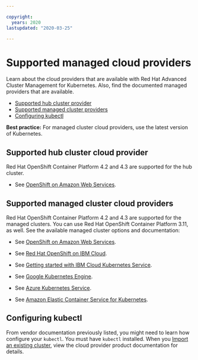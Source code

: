 ```yaml
---

copyright:
  years: 2020
lastupdated: "2020-03-25"

---
```


# Supported managed cloud providers

Learn about the cloud providers that are available with Red Hat Advanced Cluster Management for Kubernetes. Also, find the documented managed providers that are available.

  - [Supported hub cluster provider](#supported-hub-cluster-provider)
  - [Supported managed cluster providers](#supported-managed-cluster-providers)
  - [Configuring kubectl](#configuring-kubectl)

**Best practice:** For managed cluster cloud providers, use the latest version of Kubernetes.

## Supported hub cluster cloud provider

Red Hat OpenShift Container Platform 4.2 and 4.3 are supported for the hub cluster.

- See [OpenShift on Amazon Web Services](https://www.openshift.com/learn/partners/amazon-web-services).

## Supported managed cluster cloud providers

Red Hat OpenShift Container Platform 4.2 and 4.3 are supported for the managed clusters. You can use Red Hat OpenShift Container Platform 3.11, as well. See the available managed cluster options and documentation:

- See [OpenShift on Amazon Web Services](https://www.openshift.com/learn/partners/amazon-web-services).

- See [Red Hat OpenShift on IBM Cloud](https://cloud.ibm.com/docs/openshift?topic=openshift-clusters).

- See [Getting started with IBM Cloud Kubernetes Service](https://cloud.ibm.com/docs/containers?topic=containers-getting-started).

- See [Google Kubernetes Engine](https://cloud.google.com/kubernetes-engine/).

- See [Azure Kubernetes Service](https://azure.microsoft.com/en-us/services/kubernetes-service/). 

- See [Amazon Elastic Container Service for Kubernetes](https://aws.amazon.com/eks/).  

## Configuring kubectl

From vendor documentation previously listed, you might need to learn how configure your `kubectl`. You must have `kubectl` installed. When you [Import an existing cluster](../manage_cluster/import.md), view the cloud provider product documentation for details.
